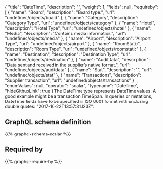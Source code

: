 {
  "title": "DateTime",
  "description": "",
  "weight": 1,
  "fields": null,
  "requireby": [
    {
      "name": "Board",
      "description": "Board type.",
      "url": "undefined/objects/board"
    },
    {
      "name": "Category",
      "description": "Category Type",
      "url": "undefined/objects/category"
    },
    {
      "name": "Hotel",
      "description": "Hotel Type",
      "url": "undefined/objects/hotel"
    },
    {
      "name": "Media",
      "description": "Contains media information.",
      "url": "undefined/objects/media"
    },
    {
      "name": "Airport",
      "description": "Airport Type",
      "url": "undefined/objects/airport"
    },
    {
      "name": "RoomStatic",
      "description": "Room Type",
      "url": "undefined/objects/roomstatic"
    },
    {
      "name": "Destination",
      "description": "Destination Type",
      "url": "undefined/objects/destination"
    },
    {
      "name": "AuditData",
      "description": "Data sent and received in the supplier’s native format.",
      "url": "undefined/objects/auditdata"
    },
    {
      "name": "Stat",
      "description": "",
      "url": "undefined/objects/stat"
    },
    {
      "name": "Transactions",
      "description": "Supplier transaction",
      "url": "undefined/objects/transactions"
    }
  ],
  "enumValues": null,
  "operator": "scalar",
  "typename": "DateTime",
  "hideGithubLink": true
}
The DateTime type represents DateTime values. A good example might be a transaction TimeSpan.
In queries or mutations, DateTime fields have to be specified in ISO 8601 format with enclosing double quotes: "2017-10-22T13:57:31.123Z".
## GraphQL schema definition

{{% graphql-schema-scalar %}}

## Required by

{{% graphql-require-by %}}
